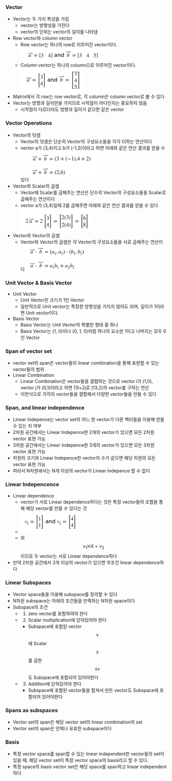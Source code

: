 ### Vector
- Vector는 두 가지 특성을 가짐
  - vector는 방향성을 가진다
  - vector의 단위는 vector의 길이를 나타냄
- Row vector와 column vector
  - Row vector는 하나의 row로 이루어진 vector이다.
  ![alt text](../Linear%20Algebra/images/Matrices%20as%20vectors-vector-row%20vector.png)
  - Column vector는 하나의 column으로 이루어진 vector이다.
  ![alt text](../Linear%20Algebra/images/Matrices%20as%20vectors-vector-column%20vector.png)
- Matrix에서 각 row는 row vector로, 각 column은 column vector로 볼 수 있다
- Vector는 방향과 길이만을 가지므로 시작점이 어디인지는 중요하지 않음
  - 시작점이 다르더라도 방향과 길이가 같으면 같은 vector

### Vector Operations
- Vector의 덧셈
  - Vector의 덧셈은 단순히 Vector의 구성요소들을 각각 더하는 연산이다
  - vector a가 (3,4)이고 b가 (-1,2)이라고 하면 아래와 같은 연산 결과를 얻을 수 있다
  ![alt text](../Linear%20Algebra/images/Matrices%20as%20vectors-vector%20sum-예시.png) 
- Vector와 Scalar의 곱셈
  - Vector에 Scalar를 곱해주는 연산은 단수히 Vector의 구성요소들을 Scalar로 곱해주는 연산이다
  - vector a가 (3,4)일때 2를 곱해주면 아래와 같은 연산 결과를 얻을 수 있다
  ![alt text](../Linear%20Algebra/images/Matrices%20as%20vectors-vector%20scalar%20mul-예시.png)
- Vector와 Vector의 곱셈
  - Vector와 Vector의 곱셈은 각 Vector의 구성요소들을 서로 곱해주는 연산이다
  ![alt text](../Linear%20Algebra/images/Matrices%20as%20vectors-vector%20vector%20mul-예시.png)

### Unit Vector & Basis Vector
- Unit Vector
  - Unit Vector란 크기가 1인 Vector
  - 일반적으로 Unit vector는 특정한 방향성을 가지지 않아도 되며, 길이가 1이라면 Unit vector이다.
- Basis Vector
  - Basis Vector는 Unit Vector의 특별한 형태 중 하나
  - Basis Vector는 (1, 0)이나 (0, 1, 0)처럼 하나의 요소만 1이고 나머지는 모두 0인 Vector

### Span of vector set
- vector set의 span은 vector들의 linear combination을 통해 표현할 수 있는 vector들의 범위
- Linear Combination
  - Linear Combination은 vector들을 결합하는 것으로 vector i가 (1,0), vector j가 (0,1)이라고 하면 13i+2j로 (13,2)의 vector를 구하는 연산
  - 이런식으로 각각의 vector들을 결합해서 다양한 vector들을 만들 수 있다

### Span, and linear independence
- Linear Indepence는 vector set의 어느 한 vector가 다른 벡터들을 이용해 만들 수 있는 지 여부
- 2차원 공간에서는 Linear Indepence한 2개의 vector가 있으면 모든 2차원 vector 표현 가능
- 3차원 공간에서는 Linear Indepence한 3개의 vector가 있으면 모든 3차원 vector 표현 가능
- 차원의 크기와 Linear Indepence한 vector의 수가 같으면 해당 차원의 모든 vector 표현 가능
- 따라서 N차원에서는 N개 이상의 vector가 Linear Indepence 할 수 없다

### Linear Indepencence
- Linear dependence
  - vector가 서로 Linear dependence하다는 것은 특정 vector들의 조합을 통해 해당 vector를 만들 수 있다는 것
  - ![alt text](../Linear%20Algebra/images/Matrices%20as%20vectors-Linear%20Indepence.png)
  - 위 $$v_1⨉4=v_2$$이므로 두 vector는 서로 Linear dependence하다
- 만약 2차원 공간에서 3개 이상의 vector가 있으면 무조건 linear dependence하다

### Linear Subspaces
- Vector space들을 이용해 subspace를 정의할 수 있다
- N차원 subspace는 아래의 조건들을 만족하는 N차원 space이다
- Subspace의 조건
  - 1. zero vector를 포함하여야 한다
  - 2. Scalar multiplication에 닫혀있어야 한다
    - Subspace에 포함된 vector $$v$$에 Scalar $$s$$를 곱한 $$sv$$도 Subspace에 포함되어 있어야한다
  - 3. Addition에 닫혀있어야 한다
    - Subspace에 포함된 vector들을 합쳐서 만든 vector도 Subspace에 포함되어 있어야한다

### Spans as subspaces
- Vector set의 span은 해당 vector set의 linear combination의 set
- Vector set의 span은 언제나 유효한 subspace이다

### Basis
- 특정 vector space를 span할 수 있는 linear independent한 vector들의 set이 있을 때, 해당 vector set이 특정 vector space의 basis라고 할 수 있다.
- 특정 space의 basis vector set은 해당 space를 span하고 linear independent하다